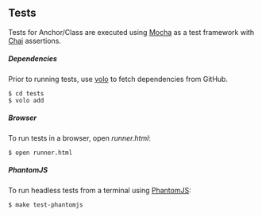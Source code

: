 ## Tests

Tests for Anchor/Class are executed using [Mocha](http://visionmedia.github.com/mocha/)
as a test framework with [Chai](http://chaijs.com/) assertions.

##### Dependencies

Prior to running tests, use [volo](https://github.com/volojs/volo) to fetch
dependencies from GitHub.

    $ cd tests
    $ volo add

##### Browser

To run tests in a browser, open _runner.html_:

    $ open runner.html

##### PhantomJS

To run headless tests from a terminal using [PhantomJS](http://phantomjs.org/):

    $ make test-phantomjs
